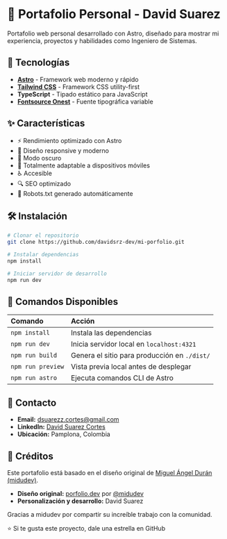 # 💼 Portafolio Personal - David Suarez

Portafolio web personal desarrollado con Astro, diseñado para mostrar mi experiencia, proyectos y habilidades como Ingeniero de Sistemas.

## 🚀 Tecnologías

- **[Astro](https://astro.build)** - Framework web moderno y rápido
- **[Tailwind CSS](https://tailwindcss.com)** - Framework CSS utility-first
- **TypeScript** - Tipado estático para JavaScript
- **[Fontsource Onest](https://fontsource.org/)** - Fuente tipográfica variable

## ✨ Características

- ⚡ Rendimiento optimizado con Astro
- 🎨 Diseño responsive y moderno
- 🌙 Modo oscuro
- 📱 Totalmente adaptable a dispositivos móviles
- ♿ Accesible
- 🔍 SEO optimizado
- 📄 Robots.txt generado automáticamente

## 🛠️ Instalación

```bash
# Clonar el repositorio
git clone https://github.com/davidsrz-dev/mi-porfolio.git

# Instalar dependencias
npm install

# Iniciar servidor de desarrollo
npm run dev
```

## 📝 Comandos Disponibles

| Comando              | Acción                                         |
| :------------------- | :--------------------------------------------- |
| `npm install`        | Instala las dependencias                       |
| `npm run dev`        | Inicia servidor local en `localhost:4321`      |
| `npm run build`      | Genera el sitio para producción en `./dist/`   |
| `npm run preview`    | Vista previa local antes de desplegar          |
| `npm run astro`      | Ejecuta comandos CLI de Astro                  |

## 📧 Contacto

- **Email:** dsuarezz.cortes@gmail.com
- **LinkedIn:** [David Suarez Cortes](https://www.linkedin.com/in/david-suarez-cortes-9262a9313/)
- **Ubicación:** Pamplona, Colombia

## 🙏 Créditos

Este portafolio está basado en el diseño original de [Miguel Ángel Durán (midudev)](https://github.com/midudev).

- **Diseño original:** [porfolio.dev](https://github.com/midudev/porfolio.dev) por [@midudev](https://github.com/midudev)
- **Personalización y desarrollo:** David Suarez

Gracias a midudev por compartir su increíble trabajo con la comunidad.

⭐ Si te gusta este proyecto, dale una estrella en GitHub
